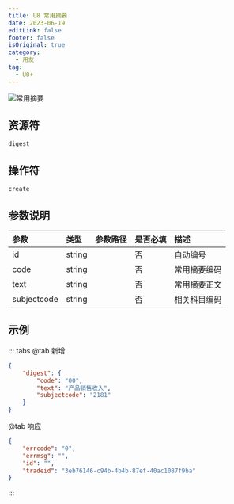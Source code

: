 ```yaml
---
title: U8 常用摘要
date: 2023-06-19
editLink: false
footer: false
isOriginal: true
category:
  - 用友
tag:
  - U8+
---
```


![常用摘要](https://image.ilyl.life:8443/yonyou/u8/as/digest.gif)

## 资源符

`digest`
  
## 操作符

`create`

## 参数说明

|参数|类型|参数路径|是否必填|描述|
|:-|:-|:-|:-|:-|
|id|string||否|自动编号|
|code|string||否|常用摘要编码|
|text|string||否|常用摘要正文|
|subjectcode|string||否|相关科目编码|

## 示例

::: tabs
@tab 新增

```json
{
    "digest": {
        "code": "00",
        "text": "产品销售收入",
        "subjectcode": "2181"
    }
}
```

@tab 响应

```json
{
    "errcode": "0",
    "errmsg": "",
    "id": "",
    "tradeid": "3eb76146-c94b-4b4b-87ef-40ac1087f9ba"
}
```

:::
